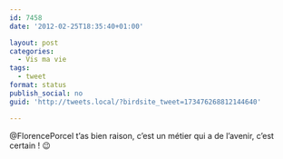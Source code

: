 ```yaml
---
id: 7458
date: '2012-02-25T18:35:40+01:00'

layout: post
categories:
  - Vis ma vie
tags:
  - tweet
format: status
publish_social: no
guid: 'http://tweets.local/?birdsite_tweet=173476268812144640'

---
```


@FlorencePorcel t’as bien raison, c’est un métier qui a de l’avenir, c’est certain ! 😉